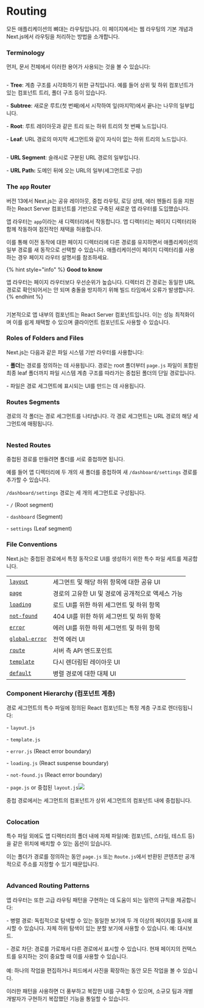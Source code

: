 # Routing

모든 애플리케이션의 뼈대는 라우팅입니다. 이 페이지에서는 웹 라우팅의 기본 개념과 Next.js에서 라우팅을 처리하는 방법을 소개합니다.



### Terminology

먼저, 문서 전체에서 이러한 용어가 사용되는 것을 볼 수 있습니다:

<figure><img src="../../../.gitbook/assets/image (2) (1) (1).png" alt=""><figcaption></figcaption></figure>

\- **Tree**: 계층 구조를 시각화하기 위한 규칙입니다. 예를 들어 상위 및 하위 컴포넌트가 있는 컴포넌트 트리, 폴더 구조 등이 있습니다.

\- **Subtree**: 새로운 루트(첫 번째)에서 시작하여 잎(마지막)에서 끝나는 나무의 일부입니다.

\- **Root**: 루트 레이아웃과 같은 트리 또는 하위 트리의 첫 번째 노드입니다.

\- **Leaf**: URL 경로의 마지막 세그먼트와 같이 자식이 없는 하위 트리의 노드입니다.

<figure><img src="../../../.gitbook/assets/image (1) (1) (1) (1).png" alt=""><figcaption></figcaption></figure>

\- **URL Segment**: 슬래시로 구분된 URL 경로의 일부입니다.

\- **URL Path:** 도메인 뒤에 오는 URL의 일부(세그먼트로 구성)



### The `app` Router <a href="#the-app-router" id="the-app-router"></a>

버전 13에서 Next.js는 공유 레이아웃, 중첩 라우팅, 로딩 상태, 에러 헨들리 등을 지원하는 React Server 컴포넌트를 기반으로 구축된 새로운 앱 라우터를 도입했습니다.

앱 라우터는 `app`이라는 새 디렉터리에서 작동합니다. 앱 디렉터리는 페이지 디렉터리와 함께 작동하여 점진적인 채택을 허용합니다.

이를 통해 이전 동작에 대한 페이지 디렉터리에 다른 경로를 유지하면서 애플리케이션의 일부 경로를 새 동작으로 선택할 수 있습니다. 애플리케이션이 페이지 디렉터리를 사용하는 경우 페이지 라우터 설명서를 참조하세요.

{% hint style="info" %}
**Good to know**

앱 라우터는 페이지 라우터보다 우선순위가 높습니다. 디렉터리 간 경로는 동일한 URL 경로로 확인되어서는 안 되며 충돌을 방지하기 위해 빌드 타임에서 오류가 발생합니다.
{% endhint %}

<figure><img src="../../../.gitbook/assets/image (2) (1) (1) (1).png" alt=""><figcaption></figcaption></figure>

기본적으로 앱 내부의 컴포넌트는 React Server 컴포넌트입니다. 이는 성능 최적화이며 이를 쉽게 채택할 수 있으며 클라이언트 컴포넌트도 사용할 수 있습니다.



### Roles of Folders and Files <a href="#roles-of-folders-and-files" id="roles-of-folders-and-files"></a>

Next.js는 다음과 같은 파일 시스템 기반 라우터를 사용합니다:

\- **폴더**는 경로를 정의하는 데 사용됩니다. 경로는 root 폴더부터 `page.js` 파일이 포함된 최종 leaf 폴더까지 파일 시스템 계층 구조를 따라가는 중첩된 폴더의 단일 경로입니다.&#x20;

\- 파일은 경로 세그먼트에 표시되는 UI를 만드는 데 사용됩니다.



### Routes Segments

경로의 각 폴더는 경로 세그먼트를 나타냅니다. 각 경로 세그먼트는 URL 경로의 해당 세그먼트에 매핑됩니다.

<figure><img src="../../../.gitbook/assets/image (3) (1).png" alt=""><figcaption></figcaption></figure>

### Nested Routes

중첩된 경로를 만들려면 폴더를 서로 중첩하면 됩니다.&#x20;

예를 들어 앱 디렉터리에 두 개의 새 폴더를 중첩하여 새 `/dashboard/settings` 경로를 추가할 수 있습니다.

`/dashboard/settings` 경로는 세 개의 세그먼트로 구성됩니다.

\- `/` (Root segment)

\- `dashboard` (Segment)

\- `settings` (Leaf segment)



### File Conventions

Next.js는 중첩된 경로에서 특정 동작으로 UI를 생성하기 위한 특수 파일 세트를 제공합니다.

|                                                                                                         |                               |
| ------------------------------------------------------------------------------------------------------- | ----------------------------- |
| [`layout`](https://nextjs.org/docs/app/building-your-application/routing/pages-and-layouts#layouts)     | 세그먼트 및 해당 하위 항목에 대한 공유 UI     |
| [`page`](https://nextjs.org/docs/app/building-your-application/routing/pages-and-layouts#pages)         | 경로의 고유한 UI 및 경로에 공개적으로 액세스 가능 |
| [`loading`](https://nextjs.org/docs/app/building-your-application/routing/loading-ui-and-streaming)     | 로드 UI를 위한 하위 세그먼트 및 하위 항목     |
| [`not-found`](https://nextjs.org/docs/app/api-reference/file-conventions/not-found)                     | 404 UI를 위한 하위 세그먼트 및 하위 항목    |
| [`error`](https://nextjs.org/docs/app/building-your-application/routing/error-handling)                 | 에러 UI를 위한 하위 세그먼트 및 하위 항목     |
| [`global-error`](https://nextjs.org/docs/app/building-your-application/routing/error-handling)          | 전역 에러 UI                      |
| [`route`](https://nextjs.org/docs/app/building-your-application/routing/route-handlers)                 | 서버 측 API 엔드포인트                |
| [`template`](https://nextjs.org/docs/app/building-your-application/routing/pages-and-layouts#templates) | 다시 렌더링된 레이아웃 UI               |
| [`default`](https://nextjs.org/docs/app/api-reference/file-conventions/default)                         | 병렬 경로에 대한 대체 UI               |



### Component Hierarchy (컴포넌트 계층)

경로 세그먼트의 특수 파일에 정의된 React 컴포넌트는 특정 계층 구조로 렌더링됩니다:



\- `layout.js`

\- `template.js`

\- `error.js` (React error boundary)

\- `loading.js` (React suspense boundary)

\- `not-found.js` (React error boundary)

\- `page.js` or 중첩된 `layout.js`![](<../../../.gitbook/assets/image (1) (1) (1).png>)

중첩 경로에서는 세그먼트의 컴포넌트가 상위 세그먼트의 컴포넌트 내에 중첩됩니다.

<figure><img src="../../../.gitbook/assets/image (2) (1).png" alt=""><figcaption></figcaption></figure>



### Colocation <a href="#colocation" id="colocation"></a>

특수 파일 외에도 앱 디렉터리의 폴더 내에 자체 파일(예: 컴포넌트, 스타일, 테스트 등)을 같은 위치에 배치할 수 있는 옵션이 있습니다.

이는 폴더가 경로를 정의하는 동안 `page.js` 또는 `Route.js`에서 반환된 콘텐츠만 공개적으로 주소를 지정할 수 있기 때문입니다.

<figure><img src="../../../.gitbook/assets/image (9).png" alt=""><figcaption></figcaption></figure>



### Advanced Routing Patterns <a href="#advanced-routing-patterns" id="advanced-routing-patterns"></a>

앱 라우터는 또한 고급 라우팅 패턴을 구현하는 데 도움이 되는 일련의 규칙을 제공합니다:

\- 병렬 경로: 독립적으로 탐색할 수 있는 동일한 보기에 두 개 이상의 페이지를 동시에 표시할 수 있습니다. 자체 하위 탐색이 있는 분할 보기에 사용할 수 있습니다. 예: 대시보드.

\- 경로 차단: 경로를 가로채서 다른 경로에서 표시할 수 있습니다. 현재 페이지의 컨텍스트를 유지하는 것이 중요할 때 이를 사용할 수 있습니다.\
\
예: 하나의 작업을 편집하거나 피드에서 사진을 확장하는 동안 모든 작업을 볼 수 있습니다.

이러한 패턴을 사용하면 더 풍부하고 복잡한 UI를 구축할 수 있으며, 소규모 팀과 개별 개발자가 구현하기 복잡했던 기능을 통일할 수 있습니다.







